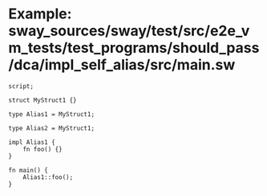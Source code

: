 # Example: sway_sources/sway/test/src/e2e_vm_tests/test_programs/should_pass/dca/impl_self_alias/src/main.sw

```sway
script;

struct MyStruct1 {}

type Alias1 = MyStruct1;

type Alias2 = MyStruct1;

impl Alias1 {
    fn foo() {}
}

fn main() {
    Alias1::foo();
}

```
